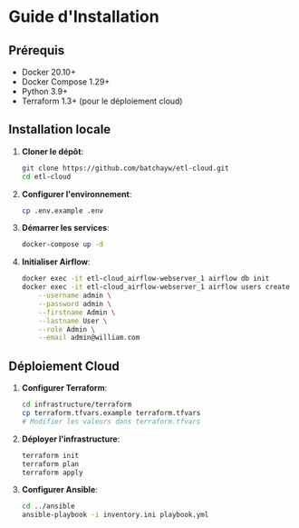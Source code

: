 # Guide d'Installation

## Prérequis
- Docker 20.10+
- Docker Compose 1.29+
- Python 3.9+
- Terraform 1.3+ (pour le déploiement cloud)

## Installation locale

1. **Cloner le dépôt**:
    ```bash
    git clone https://github.com/batchayw/etl-cloud.git
    cd etl-cloud
    ```

2. **Configurer l'environnement**:
    ```bash
    cp .env.example .env
    ```

3. **Démarrer les services**:
    ```bash
    docker-compose up -d
    ```

4. **Initialiser Airflow**:
    ```bash
    docker exec -it etl-cloud_airflow-webserver_1 airflow db init
    docker exec -it etl-cloud_airflow-webserver_1 airflow users create \
        --username admin \
        --password admin \
        --firstname Admin \
        --lastname User \
        --role Admin \
        --email admin@william.com
    ```

## Déploiement Cloud

1. **Configurer Terraform**:
    ```bash
    cd infrastructure/terraform
    cp terraform.tfvars.example terraform.tfvars
    # Modifier les valeurs dans terraform.tfvars
    ```

2. **Déployer l'infrastructure**:
    ```bash
    terraform init
    terraform plan
    terraform apply
    ```

3. **Configurer Ansible**:
    ```bash
    cd ../ansible
    ansible-playbook -i inventory.ini playbook.yml
    ```